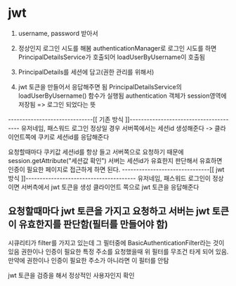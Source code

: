 # jwt



1. username, password 받아서

2. 정상인지 로그인 시도를 해봄 authenticationManager로 로그인 시도를 하면
   PrincipalDetailsService가 호출되어 loadUserByUsername이 호출됨

3. PrincipalDetails를 세션에 담고(권한 관리를 위해서)

4. jwt 토큰을 만들어서 응답해주면 됨
   PrincipalDetailsService의 loadUserByUsername() 함수가 실행됨
   authentication 객체가 session영역에 저장됨 => 로그인 되었다는 뜻
   
------------------------------[[ 기존 방식 ]]---------------------------------------
유저네임, 패스워드 로그인 정상일 경우
서버쪽에서는 세션id 생성해준다 -> 클라이언트쪽에 쿠키로 세션id를 응답해준다

요청할때마다 쿠키값 세션id를 항상 들고 서버쪽으로 요청하기 때문에 
session.getAttribute("세션값 확인")
서버는 세션id가 유효한지 판단해서 유효하면 인증이 필요한 페이지로 접근하게 하면 된다.
-------------------------------[[ jwt 방식 ]]---------------------------------------
유저네임, 패스워드 로그인이 정상이면 
서버측에서 jwt 토큰을 생성 클라이언트 쪽으로 jwt 토큰을 응답해준다

요청할때마다 jwt 토큰을 가지고 요청하고 서버는 jwt 토큰이 유효한지를 판단함(필터를 만들어야 함)
------------------------------------------------------------------------------------

시큐리티가 filter를 가지고 있는데 그 필터중에 BasicAuthenticationFilter라는 것이 있음
권한이나 인증이 필요한 특정 주소를 요청했을때 위 필터를 무조건 타게 되어 있음.
만약에 권한이나 인증이 필요한 주소가 아니라면 이 필터를 안탐

jwt 토큰을 검증을 해서 정상적인 사용자인지 확인
